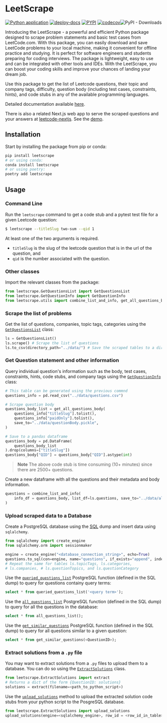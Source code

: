 # LeetScrape

[![Python application](https://github.com/nikhil-ravi/LeetcodeScraper/actions/workflows/python-app.yml/badge.svg)](https://github.com/nikhil-ravi/LeetcodeScraper/actions/workflows/python-app.yml) [![deploy-docs](https://github.com/nikhil-ravi/LeetScrape/actions/workflows/deploy-docs.yml/badge.svg)](https://leetscrape.chowkabhara.com) [![PYPI](https://img.shields.io/pypi/v/leetscrape)](https://pypi.org/project/leetscrape/) [![codecov](https://codecov.io/gh/nikhil-ravi/LeetScrape/branch/main/graph/badge.svg?token=GWOVLPYSUA)](https://codecov.io/gh/nikhil-ravi/LeetScrape)![PyPI - Downloads](https://img.shields.io/pypi/dm/leetscrape)

Introducing the LeetScrape - a powerful and efficient Python package designed to scrape problem statements and basic test cases from LeetCode.com. With this package, you can easily download and save LeetCode problems to your local machine, making it convenient for offline practice and studying. It is perfect for software engineers and students preparing for coding interviews. The package is lightweight, easy to use and can be integrated with other tools and IDEs. With the LeetScrape, you can boost your coding skills and improve your chances of landing your dream job.

Use this package to get the list of Leetcode questions, their topic and company tags, difficulty, question body (including test cases, constraints, hints), and code stubs in any of the available programming languages.

Detailed documentation available [here](https://leetscrape.chowkabhara.com/).

There is also a related Next.js web app to serve the scraped questions and your answers at [leetcode-nextjs](https://github.com/nikhil-ravi/leetcode-nextjs). See the [demo](https://scuffedcode.chowkabhara.com/).

## Installation

Start by installing the package from pip or conda:

```bash
pip install leetscrape
# or using conda:
conda install leetscrape
# or using poetry:
poetry add leetscrape
```

## Usage

### Command Line

Run the `leetscrape` command to get a code stub and a pytest test file for a given Leetcode question:

```bash
$ leetscrape --titleSlug two-sum --qid 1
```

At least one of the two arguments is required.

- `titleSlug` is the slug of the leetcode question that is in the url of the question, and
- `qid` is the number associated with the question.

### Other classes

Import the relevant classes from the package:

```python
from leetscrape.GetQuestionsList import GetQuestionsList
from leetscrape.GetQuestionInfo import GetQuestionInfo
from leetscrape.utils import combine_list_and_info, get_all_questions_body
```

### Scrape the list of problems

Get the list of questions, companies, topic tags, categories using the [`GetQuestionsList`](/GetQuestionsList/#getquestionslist) class:

```python
ls = GetQuestionsList()
ls.scrape() # Scrape the list of questions
ls.to_csv(directory_path="../data/") # Save the scraped tables to a directory
```

### Get Question statement and other information

Query individual question's information such as the body, test cases, constraints, hints, code stubs, and company tags using the [`GetQuestionInfo`](/GetQuestionsList/#getquestionslist) class:

```python
# This table can be generated using the previous commnd
questions_info = pd.read_csv("../data/questions.csv")

# Scrape question body
questions_body_list = get_all_questions_body(
    questions_info["titleSlug"].tolist(),
    questions_info["paidOnly"].tolist(),
    save_to="../data/questionBody.pickle",
)

# Save to a pandas dataframe
questions_body = pd.DataFrame(
    questions_body_list
).drop(columns=["titleSlug"])
questions_body["QID"] = questions_body["QID"].astype(int)
```

> **Note**
> The above code stub is time consuming (10+ minutes) since there are 2500+ questions.

Create a new dataframe with all the questions and their metadata and body information.

```python
questions = combine_list_and_info(
    info_df = questions_body, list_df=ls.questions, save_to="../data/all.json"
)
```

### Upload scraped data to a Database

Create a PostgreSQL database using the [SQL](https://github.com/nikhil-ravi/LeetScrape/blob/dcabdd8bd11b03aac0b725c0adc4881b9be9a48f/example/sql/create.sql) dump and insert data using `sqlalchemy`.

```python
from sqlalchemy import create_engine
from sqlalchemy.orm import sessionmaker

engine = create_engine("<database_connection_string>", echo=True)
questions.to_sql(con=engine, name="questions", if_exists="append", index=False)
# Repeat the same for tables ls.topicTags, ls.categories,
# ls.companies, # ls.questionTopics, and ls.questionCategory
```

Use the [`queried_questions_list`](https://github.com/nikhil-ravi/LeetScrape/blob/dcabdd8bd11b03aac0b725c0adc4881b9be9a48f/example/sql/create.sql#L228-L240) PostgreSQL function (defined in the SQL dump) to query for questions containy query terms:

```sql
select * from queried_questions_list('<query term>');
```

Use the [`all_questions_list`](https://github.com/nikhil-ravi/LeetScrape/blob/dcabdd8bd11b03aac0b725c0adc4881b9be9a48f/example/sql/create.sql#L243-L253) PostgreSQL function (defined in the SQL dump) to query for all the questions in the database:

```sql
select * from all_questions_list();
```

Use the [`get_similar_questions`](https://github.com/nikhil-ravi/LeetScrape/blob/dcabdd8bd11b03aac0b725c0adc4881b9be9a48f/example/sql/create.sql#L255-L270) PostgreSQL function (defined in the SQL dump) to query for all questions similar to a given question:

```sql
select * from get_similar_questions(<QuestionID>);
```

### Extract solutions from a `.py` file

You may want to extract solutions from a `.py` files to upload them to a database. You can do so using the [`ExtractSolutions`](/src/leetscrape/ExtractSolutions.py) class.

```python
from leetscrape.ExtractSolutions import extract
# Returns a dict of the form {QuestionID: solutions}
solutions = extract(filename=<path_to_python_script>)
```

Use the [`upload_solutions`](/utils/#leetscrape.utils.upload_solutions) method to upload the extracted solution code stubs from your python script to the PosgreSQL database.

```python
from leetscrape.ExtractSolutions import upload_solutions
upload_solutions(engine=<sqlalchemy_engine>, row_id = <row_id_in_table>, solutions: <solutions_dict>)
```

